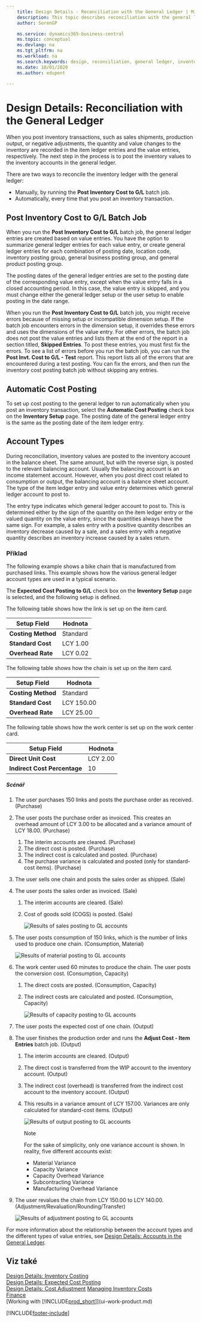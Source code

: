 ```yaml
---
    title: Design Details - Reconciliation with the General Ledger | Microsoft Docs
    description: This topic describes reconciliation with the general ledger when you post inventory transactions, such as sales shipments, production output, or negative adjustments.
    author: SorenGP

    ms.service: dynamics365-business-central
    ms.topic: conceptual
    ms.devlang: na
    ms.tgt_pltfrm: na
    ms.workload: na
    ms.search.keywords: design, reconciliation, general ledger, inventory
    ms.date: 10/01/2020
    ms.author: edupont

---
```

# Design Details: Reconciliation with the General Ledger
When you post inventory transactions, such as sales shipments, production output, or negative adjustments, the quantity and value changes to the inventory are recorded in the item ledger entries and the value entries, respectively. The next step in the process is to post the inventory values to the inventory accounts in the general ledger.

There are two ways to reconcile the inventory ledger with the general ledger:

* Manually, by running the **Post Inventory Cost to G/L** batch job.
* Automatically, every time that you post an inventory transaction.

## Post Inventory Cost to G/L Batch Job
When you run the **Post Inventory Cost to G/L** batch job, the general ledger entries are created based on value entries. You have the option to summarize general ledger entries for each value entry, or create general ledger entries for each combination of posting date, location code, inventory posting group, general business posting group, and general product posting group.

The posting dates of the general ledger entries are set to the posting date of the corresponding value entry, except when the value entry falls in a closed accounting period. In this case, the value entry is skipped, and you must change either the general ledger setup or the user setup to enable posting in the date range.

When you run the **Post Inventory Cost to G/L** batch job, you might receive errors because of missing setup or incompatible dimension setup. If the batch job encounters errors in the dimension setup, it overrides these errors and uses the dimensions of the value entry. For other errors, the batch job does not post the value entries and lists them at the end of the report in a section titled, **Skipped Entries**. To post these entries, you must first fix the errors. To see a list of errors before you run the batch job, you can run the **Post Invt. Cost to G/L - Test** report. This report lists all of the errors that are encountered during a test posting. You can fix the errors, and then run the inventory cost posting batch job without skipping any entries.

## Automatic Cost Posting
To set up cost posting to the general ledger to run automatically when you post an inventory transaction, select the **Automatic Cost Posting** check box on the **Inventory Setup** page. The posting date of the general ledger entry is the same as the posting date of the item ledger entry.

## Account Types
During reconciliation, inventory values are posted to the inventory account in the balance sheet. The same amount, but with the reverse sign, is posted to the relevant balancing account. Usually the balancing account is an income statement account. However, when you post direct cost related to consumption or output, the balancing account is a balance sheet account. The type of the item ledger entry and value entry determines which general ledger account to post to.

The entry type indicates which general ledger account to post to. This is determined either by the sign of the quantity on the item ledger entry or the valued quantity on the value entry, since the quantities always have the same sign. For example, a sales entry with a positive quantity describes an inventory decrease caused by a sale, and a sales entry with a negative quantity describes an inventory increase caused by a sales return.

### Příklad
The following example shows a bike chain that is manufactured from purchased links. This example shows how the various general ledger account types are used in a typical scenario.

The **Expected Cost Posting to G/L** check box on the **Inventory Setup** page is selected, and the following setup is defined.

The following table shows how the link is set up on the item card.

| Setup Field | Hodnota |
|-----------------|-----------|  
| **Costing Method** | Standard |
| **Standard Cost** | LCY 1.00 |
| **Overhead Rate** | LCY 0.02 |

The following table shows how the chain is set up on the item card.

| Setup Field | Hodnota |
|-----------------|-----------|  
| **Costing Method** | Standard |
| **Standard Cost** | LCY 150.00 |
| **Overhead Rate** | LCY 25.00 |

The following table shows how the work center is set up on the work center card.

| Setup Field | Hodnota |
|-----------------|-----------|  
| **Direct Unit Cost** | LCY 2.00 |
| **Indirect Cost Percentage** | 10 |

##### Scénář
1. The user purchases 150 links and posts the purchase order as received. (Purchase)
2. The user posts the purchase order as invoiced. This creates an overhead amount of LCY 3.00 to be allocated and a variance amount of LCY 18.00. (Purchase)

   1. The interim accounts are cleared. (Purchase)
   2. The direct cost is posted. (Purchase)
   3. The indirect cost is calculated and posted. (Purchase)
   4. The purchase variance is calculated and posted (only for standard-cost items). (Purchase)
3. The user sells one chain and posts the sales order as shipped. (Sale)
4. The user posts the sales order as invoiced. (Sale)

   1. The interim accounts are cleared. (Sale)
   2. Cost of goods sold (COGS) is posted. (Sale)

      ![Results of sales posting to GL accounts](media/design_details_inventory_costing_3_gl_posting_sales.png "Results of sales posting to GL accounts")
5. The user posts consumption of 150 links, which is the number of links used to produce one chain. (Consumption, Material)

   ![Results of material posting to GL accounts](media/design_details_inventory_costing_3_gl_posting_material.png "Results of material posting to GL accounts")
6. The work center used 60 minutes to produce the chain. The user posts the conversion cost. (Consumption, Capacity)

   1. The direct costs are posted. (Consumption, Capacity)
   2. The indirect costs are calculated and posted. (Consumption, Capacity)

      ![Results of capacity posting to GL accounts](media/design_details_inventory_costing_3_gl_posting_capacity.png "Results of capacity posting to GL accounts")
7. The user posts the expected cost of one chain. (Output)
8. The user finishes the production order and runs the **Adjust Cost - Item Entries** batch job. (Output)

   1. The interim accounts are cleared. (Output)
   2. The direct cost is transferred from the WIP account to the inventory account. (Output)
   3. The indirect cost (overhead) is transferred from the indirect cost account to the inventory account. (Output)
   4. This results in a variance amount of LCY 157.00. Variances are only calculated for standard-cost items. (Output)

      ![Results of output posting to GL accounts](media/design_details_inventory_costing_3_gl_posting_output.png "Results of output posting to GL accounts")

      > [!NOTE]  
      > For the sake of simplicity, only one variance account is shown. In reality, five different accounts exist:
      >
      > * Material Variance
      > * Capacity Variance
      > * Capacity Overhead Variance
      > * Subcontracting Variance
      > * Manufacturing Overhead Variance

9. The user revalues the chain from LCY 150.00 to LCY 140.00. (Adjustment/Revaluation/Rounding/Transfer)

   ![Results of adjustment posting to GL accounts](media/design_details_inventory_costing_3_gl_posting_adjustment.png "Results of adjustment posting to GL accounts")

For more information about the relationship between the account types and the different types of value entries, see [Design Details: Accounts in the General Ledger](design-details-accounts-in-the-general-ledger.md).

## Viz také
[Design Details: Inventory Costing](design-details-inventory-costing.md)   
[Design Details: Expected Cost Posting](design-details-expected-cost-posting.md)   
[Design Details: Cost Adjustment](design-details-cost-adjustment.md)
[Managing Inventory Costs](finance-manage-inventory-costs.md)  
[Finance](finance.md)  
[Working with [!INCLUDE[prod_short](includes/prod_short.md)]](ui-work-product.md)


[!INCLUDE[footer-include](includes/footer-banner.md)]